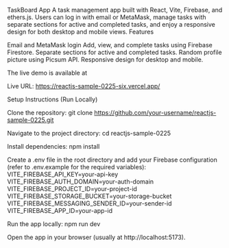 TaskBoard App
A task management app built with React, Vite, Firebase, and ethers.js. Users can log in with email or MetaMask, manage tasks with separate sections for active and completed tasks, and enjoy a responsive design for both desktop and mobile views.
Features

Email and MetaMask login 
Add, view, and complete tasks using Firebase Firestore.
Separate sections for active and completed tasks.
Random profile picture using Picsum API.
Responsive design for desktop and mobile.

The live demo is available at 

Live URL: https://reactjs-sample-0225-six.vercel.app/



Setup Instructions (Run Locally)

Clone the repository:  git clone https://github.com/your-username/reactjs-sample-0225.git


Navigate to the project directory:  cd reactjs-sample-0225


Install dependencies:  npm install


Create a .env file in the root directory and add your Firebase configuration (refer to .env.example for the required variables):  VITE_FIREBASE_API_KEY=your-api-key
VITE_FIREBASE_AUTH_DOMAIN=your-auth-domain
VITE_FIREBASE_PROJECT_ID=your-project-id
VITE_FIREBASE_STORAGE_BUCKET=your-storage-bucket
VITE_FIREBASE_MESSAGING_SENDER_ID=your-sender-id
VITE_FIREBASE_APP_ID=your-app-id


Run the app locally:  npm run dev


Open the app in your browser (usually at http://localhost:5173).





